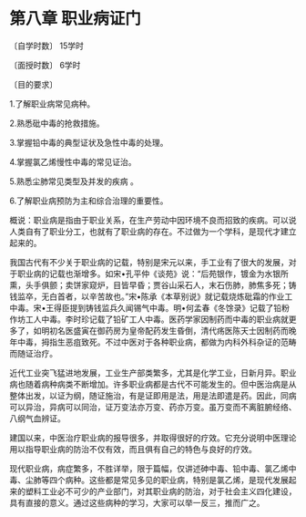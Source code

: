 # 第八章   职业病证门

〔自学时数〕  15学时                 

〔面授时数〕   6学时                          

〔目的要求〕                                       

1.了解职业病常见病种。                 

2.熟悉砒中毒的抢救措施。                      

3.掌握铅中毒的典型证状及急性中毒的处理。

4.掌握氯乙烯慢性中毒的常见证治。 

5.熟悉尘肺常见类型及并发的疾病 。 

6.了解职业病预防为主和综合治理的重要性。

概说：职业病是指由于职业关系，在生产劳动中因环境不良而招致的疾病。可以说人类自有了职业分工，也就有了职业病的存在。不过做为一个学科，是现代才建立起来的。

我国古代有不少关于职业病的记载，特别是宋元以来，手工业有了很大的发展，对于职业病的记载也渐增多。如宋•孔平仲《谈苑》说：“后苑银作，镀金为水银所熏，头手俱颤；卖饼家窥炉，目皆早昏；贾谷山采石人，末石伤肺，肺焦多死；铸钱监卒，无白首者，以辛苦故也。”宋•陈承《本草别说》就记载烧炼砒霜的作业工中毒。宋•王得臣提到铸钱监兵久闻锡气中毒。明•何孟春《冬馀录》记载了铅粉作坊工人中毒。李时珍记载了铅矿工人中毒。医药学家因制药而中毒的职业病就更多了，如明初名医盛寅在御药房为皇帝配药发生昏倒，清代疡医陈天士因制药而晚年中毒，拇指生恶疽致死。不过中医对于各种职业病，都做为内科外科杂证的范畴而随证治疗。

近代工业突飞猛进地发展，工业生产部类繁多，尤其是化学工业，日新月异。职业病也随着病种病类不断增加。许多职业病都是古代不可能发生的。但中医治病是从整体出发，以证为纲，随证施治，有是证即用是法，用是法即遣是药。因此，同病可以异治，异病可以同治，证万变法亦万变、药亦万变。虽万变而不离脏腑经络、八纲气血辨证。

建国以来，中医治疗职业病的报导很多，并取得很好的疗效。它充分说明中医理论用以指导职业病的防治不仅有效，而且俱有自己的特色与良好的疗效。

现代职业病，病症繁多，不胜详举，限于篇幅，仅讲述砷中毒、铅中毒、氯乙烯中毒、尘肺等四个病种。这些都是常见多见的职业病，特别是氯乙烯，是现代发展起来的塑料工业必不可少的产业部门，对其职业病的防治，对于社会主义四化建设，具有直接的意义。通过这些病种的学习，大家可以举一反三，推而广之。
